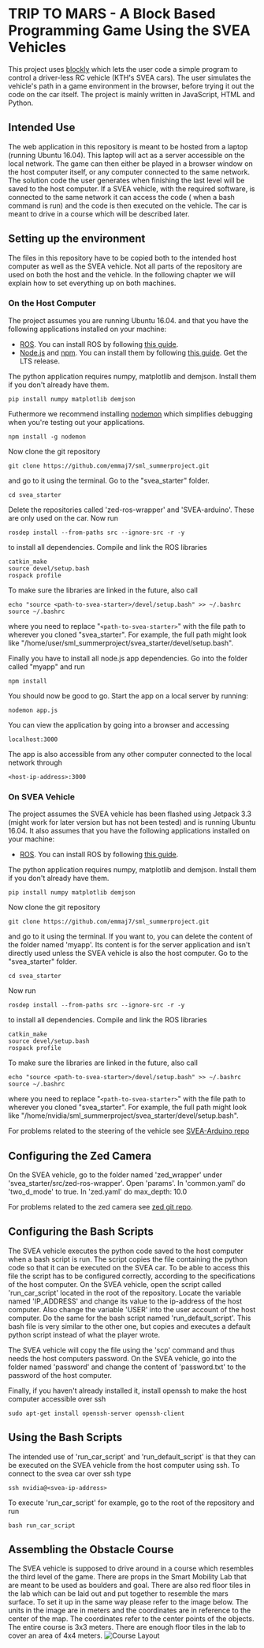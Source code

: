# TRIP TO MARS - A Block Based Programming Game Using the SVEA Vehicles
This project uses [blockly](https://developers.google.com/blockly/) which lets the user code a simple program to control a driver-less RC vehicle (KTH's SVEA cars). The user simulates the vehicle's path in a game environment in the browser, before trying it out the code on the car itself. The project is mainly written in JavaScript, HTML and Python.

## Intended Use
The web application in this repository is meant to be hosted from a laptop (running Ubuntu 16.04). This laptop will act as a server accessible on the local network. The game can then either be played in a browser window on the host computer itself, or any computer connected to the same network. The solution code the user generates when finishing the last level will be saved to the host computer. If a SVEA vehicle, with the required software, is connected to the same network it can access the code ( when a bash command is run) and the code is then executed on the vehicle. The car is meant to drive in a course which will be described later.
## Setting up the environment
The files in this repository have to be copied both to the intended host computer as well as the SVEA vehicle. Not all parts of the repository are used on both the host and the vehicle. In the following chapter we will explain how to set everything up on both machines.
### On the Host Computer
The project assumes you are running Ubuntu 16.04. and that you have the following applications installed on your machine:
* [ROS](https://www.ros.org/). You can install ROS by following [this guide](http://wiki.ros.org/kinetic/Installation/Ubuntu).
* [Node.js](https://nodejs.org/en/) and [npm](https://www.npmjs.com/). You can install them by following [this guide](https://tecadmin.net/install-latest-nodejs-npm-on-ubuntu/). Get the LTS release.

The python application requires numpy, matplotlib and demjson. Install them if you don't already have them.

	pip install numpy matplotlib demjson

Futhermore we recommend installing [nodemon](https://www.npmjs.com/package/nodemon) which simplifies debugging when you're testing out your applications.

	npm install -g nodemon

Now clone the git repository

	git clone https://github.com/emmaj7/sml_summerproject.git

and go to it using the terminal. Go to the "svea_starter" folder.

	cd svea_starter

Delete the repositories called 'zed-ros-wrapper' and 'SVEA-arduino'. These are only used on the car. Now run

	rosdep install --from-paths src --ignore-src -r -y

to install all dependencies. Compile and link the ROS libraries

	catkin_make
	source devel/setup.bash
	rospack profile

To make sure the libraries are linked in the future, also call

	echo "source <path-to-svea-starter>/devel/setup.bash" >> ~/.bashrc
	source ~/.bashrc

where you need to replace "`<path-to-svea-starter>`" with the file path to wherever you cloned "svea_starter". For example, the full path might look like "/home/user/sml_summerproject/svea_starter/devel/setup.bash".

Finally you have to install all node.js app dependencies. Go into the folder called "myapp" and run

	npm install

You should now be good to go. Start the app on a local server by running:

	nodemon app.js

You can view the application by going into a browser and accessing

	localhost:3000

The app is also accessible from any other computer connected to the local network through

	<host-ip-address>:3000

### On SVEA Vehicle
The project assumes the SVEA vehicle has been flashed using Jetpack 3.3 (might work for later version but has not been tested) and is running Ubuntu 16.04. It also assumes that you have the following applications installed on your machine:
* [ROS](https://www.ros.org/). You can install ROS by following [this guide](http://wiki.ros.org/kinetic/Installation/Ubuntu).

The python application requires numpy, matplotlib and demjson. Install them if you don't already have them.

	pip install numpy matplotlib demjson

Now clone the git repository

	git clone https://github.com/emmaj7/sml_summerproject.git

and go to it using the terminal. If you want to, you can delete the content of the folder named 'myapp'. Its content is for the server application and isn't directly used unless the SVEA vehicle is also the host computer.
Go to the "svea_starter" folder.

	cd svea_starter

Now run

	rosdep install --from-paths src --ignore-src -r -y

to install all dependencies. Compile and link the ROS libraries

	catkin_make
	source devel/setup.bash
	rospack profile

To make sure the libraries are linked in the future, also call

	echo "source <path-to-svea-starter>/devel/setup.bash" >> ~/.bashrc
	source ~/.bashrc

where you need to replace "`<path-to-svea-starter>`" with the file path to wherever you cloned "svea_starter". For example, the full path might look like "/home/nvidia/sml_summerproject/svea_starter/devel/setup.bash".

For problems related to the steering of the vehicle see [SVEA-Arduino repo](https://github.com/KTH-SML/SVEA-Arduino)

## Configuring the Zed Camera
On the SVEA vehicle, go to the folder named 'zed_wrapper' under 'svea_starter/src/zed-ros-wrapper'. Open 'params'.
In 'common.yaml' do
 	'two_d_mode' to true.
In 'zed.yaml' do
 	max_depth: 10.0

For problems related to the zed camera see [zed git repo](https://github.com/stereolabs/zed-ros-wrapper).

## Configuring the Bash Scripts
The SVEA vehicle executes the python code saved to the host computer when a bash script is run.
The script copies the file containing the python code so that it can be executed on the SVEA car. To be able to access this file the script has to be configured correctly, according to the specifications of the host computer.
On the SVEA vehicle, open the script called 'run_car_script' located in the root of the repository. Locate the variable named 'IP_ADDRESS' and change its value to the ip-address of the host computer.
Also change the variable 'USER' into the user account of the host computer. Do the same for the bash script named 'run_default_script'. This bash file is very similar to the other one, but copies and executes a default python script instead of what the player wrote.

The SVEA vehicle will copy the file using the 'scp' command and thus needs the host computers password. On the SVEA vehicle, go into the folder named 'password' and change the content of 'password.txt' to the password of the host computer.

Finally, if you haven't already installed it, install openssh to make the host computer accessible over ssh

 	sudo apt-get install openssh-server openssh-client

## Using the Bash Scripts
The intended use of 'run_car_script' and 'run_default_script' is that they can be executed on the SVEA vehicle from the host computer using ssh. To connect to the svea car over ssh type

	ssh nvidia@<svea-ip-address>

To execute 'run_car_script' for example, go to the root of the repository and run

	bash run_car_script


## Assembling the Obstacle Course
The SVEA vehicle is supposed to drive around in a course which resembles the third level of the game. There are props in the Smart Mobility Lab that are meant to be used as boulders and goal. There are also red floor tiles in the lab which can be laid out and put together to resemble the mars surface.
To set it up in the same way please refer to the image below. The units in the image are in meters and the coordinates are in reference to the center of the map. The coordinates refer to the center points of the objects. The entire course is 3x3 meters. There are enough floor tiles in the lab to cover an area of 4x4 meters.
![Course Layout](./layout.png)
